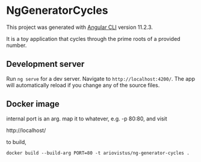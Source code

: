 # NgGeneratorCycles

This project was generated with [Angular CLI](https://github.com/angular/angular-cli) version 11.2.3.

It is a toy application that cycles through the prime roots of a provided number.

## Development server

Run `ng serve` for a dev server. Navigate to `http://localhost:4200/`. The app will automatically reload if you change any of the source files.

## Docker image

internal port is an arg. map it to whatever, e.g. -p 80:80, and visit

http://localhost/

to build,

```
docker build --build-arg PORT=80 -t ariovistus/ng-generator-cycles .
```
